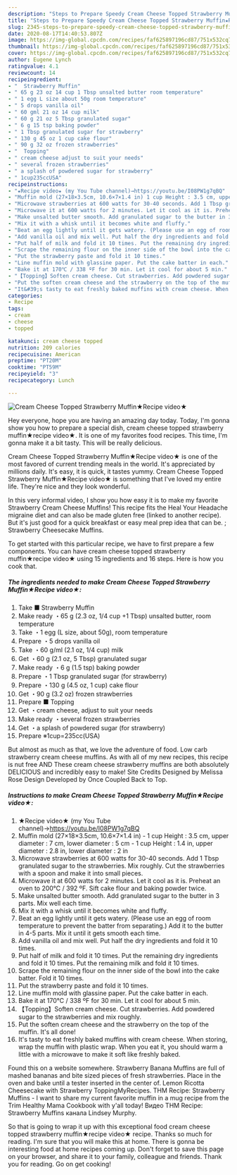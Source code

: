 ```yaml
---
description: "Steps to Prepare Speedy Cream Cheese Topped Strawberry Muffin★Recipe video★"
title: "Steps to Prepare Speedy Cream Cheese Topped Strawberry Muffin★Recipe video★"
slug: 2345-steps-to-prepare-speedy-cream-cheese-topped-strawberry-muffinrecipe-video
date: 2020-08-17T14:40:53.807Z
image: https://img-global.cpcdn.com/recipes/faf625897196cd87/751x532cq70/cream-cheese-topped-strawberry-muffin★recipe-video★-recipe-main-photo.jpg
thumbnail: https://img-global.cpcdn.com/recipes/faf625897196cd87/751x532cq70/cream-cheese-topped-strawberry-muffin★recipe-video★-recipe-main-photo.jpg
cover: https://img-global.cpcdn.com/recipes/faf625897196cd87/751x532cq70/cream-cheese-topped-strawberry-muffin★recipe-video★-recipe-main-photo.jpg
author: Eugene Lynch
ratingvalue: 4.1
reviewcount: 14
recipeingredient:
- "  Strawberry Muffin"
- " 65 g 23 oz 14 cup 1 Tbsp unsalted butter room temperature"
- " 1 egg L size about 50g room temperature"
- " 5 drops vanilla oil"
- " 60 gml 21 oz 14 cup milk"
- " 60 g 21 oz 5 Tbsp granulated sugar"
- " 6 g 15 tsp baking powder"
- " 1 Tbsp granulated sugar for strawberry"
- " 130 g 45 oz 1 cup cake flour"
- " 90 g 32 oz frozen strawberries"
- "  Topping"
- " cream cheese adjust to suit your needs"
- " several frozen strawberries"
- " a splash of powdered sugar for strawberry"
- " 1cup235ccUSA"
recipeinstructions:
- "★Recipe video★ (my You Tube channel)→https://youtu.be/I08PW1g7qBQ"
- "Muffin mold (27×18×3.5cm, 10.6×7×1.4 in) 1 cup Height : 3.5 cm, upper diameter : 7 cm, lower diameter : 5 cm 1 cup Height : 1.4 in, upper diameter : 2.8 in, lower diameter : 2 in"
- "Microwave strawberries at 600 watts for 30-40 seconds. Add 1 Tbsp granulated sugar to the strawberries. Mix roughly. Cut the strawberries with a spoon and make it into small pieces."
- "Microwave it at 600 watts for 2 minutes. Let it cool as it is. Preheat an oven to 200℃ / 392 ºF. Sift cake flour and baking powder twice."
- "Make unsalted butter smooth. Add granulated sugar to the butter in 3 parts. Mix well each time."
- "Mix it with a whisk until it becomes white and fluffy."
- "Beat an egg lightly until it gets watery. (Please use an egg of room temperature to prevent the batter from separating.) Add it to the butter in 4-5 parts. Mix it until it gets smooth each time."
- "Add vanilla oil and mix well. Put half the dry ingredients and fold it 10 times."
- "Put half of milk and fold it 10 times. Put the remaining dry ingredients and fold it 10 times. Put the remaining milk and fold it 10 times."
- "Scrape the remaining flour on the inner side of the bowl into the cake batter. Fold it 10 times."
- "Put the strawberry paste and fold it 10 times."
- "Line muffin mold with glassine paper. Put the cake batter in each."
- "Bake it at 170℃ / 338 ºF for 30 min. Let it cool for about 5 min."
- "【Topping】Soften cream cheese. Cut strawberries. Add powdered sugar to the strawberries and mix roughly."
- "Put the soften cream cheese and the strawberry on the top of the muffin. It&#39;s all done!"
- "It&#39;s tasty to eat freshly baked muffins with cream cheese. When storing, wrap the muffin with plastic wrap. When you eat it, you should warm a little with a microwave to make it soft like freshly baked."
categories:
- Recipe
tags:
- cream
- cheese
- topped

katakunci: cream cheese topped 
nutrition: 209 calories
recipecuisine: American
preptime: "PT20M"
cooktime: "PT59M"
recipeyield: "3"
recipecategory: Lunch

---
```



![Cream Cheese Topped Strawberry Muffin★Recipe video★](https://img-global.cpcdn.com/recipes/faf625897196cd87/751x532cq70/cream-cheese-topped-strawberry-muffin★recipe-video★-recipe-main-photo.jpg)

Hey everyone, hope you are having an amazing day today. Today, I'm gonna show you how to prepare a special dish, cream cheese topped strawberry muffin★recipe video★. It is one of my favorites food recipes. This time, I'm gonna make it a bit tasty. This will be really delicious.

Cream Cheese Topped Strawberry Muffin★Recipe video★ is one of the most favored of current trending meals in the world. It's appreciated by millions daily. It's easy, it is quick, it tastes yummy. Cream Cheese Topped Strawberry Muffin★Recipe video★ is something that I've loved my entire life. They're nice and they look wonderful.

In this very informal video, I show you how easy it is to make my favorite Strawberry Cream Cheese Muffins! This recipe fits the Heal Your Headache migraine diet and can also be made gluten free (linked to another recipe). But it&#39;s just good for a quick breakfast or easy meal prep idea that can be. ; Strawberry Cheesecake Muffins.


To get started with this particular recipe, we have to first prepare a few components. You can have cream cheese topped strawberry muffin★recipe video★ using 15 ingredients and 16 steps. Here is how you cook that.

<!--inarticleads1-->

##### The ingredients needed to make Cream Cheese Topped Strawberry Muffin★Recipe video★:

1. Take  ■ Strawberry Muffin
1. Make ready  ・65 g (2.3 oz, 1/4 cup +1 Tbsp) unsalted butter, room temperature
1. Take  ・1 egg (L size, about 50g), room temperature
1. Prepare  ・5 drops vanilla oil
1. Take  ・60 g/ml (2.1 oz, 1/4 cup) milk
1. Get  ・60 g (2.1 oz, 5 Tbsp) granulated sugar
1. Make ready  ・6 g (1.5 tsp) baking powder
1. Prepare  ・1 Tbsp granulated sugar (for strawberry)
1. Prepare  ・130 g (4.5 oz, 1 cup) cake flour
1. Get  ・90 g (3.2 oz) frozen strawberries
1. Prepare  ■ Topping
1. Get  ・cream cheese, adjust to suit your needs
1. Make ready  ・several frozen strawberries
1. Get  ・a splash of powdered sugar (for strawberry)
1. Prepare  ※1cup=235cc(USA)


But almost as much as that, we love the adventure of food. Low carb strawberry cream cheese muffins. As with all of my new recipes, this recipe is nut free AND These cream cheese strawberry muffins are both absolutely DELICIOUS and incredibly easy to make! Site Credits Designed by Melissa Rose Design Developed by Once Coupled Back to Top. 

<!--inarticleads2-->

##### Instructions to make Cream Cheese Topped Strawberry Muffin★Recipe video★:

1. ★Recipe video★ (my You Tube channel)→https://youtu.be/I08PW1g7qBQ
1. Muffin mold (27×18×3.5cm, 10.6×7×1.4 in) - 1 cup Height : 3.5 cm, upper diameter : 7 cm, lower diameter : 5 cm - 1 cup Height : 1.4 in, upper diameter : 2.8 in, lower diameter : 2 in
1. Microwave strawberries at 600 watts for 30-40 seconds. Add 1 Tbsp granulated sugar to the strawberries. Mix roughly. Cut the strawberries with a spoon and make it into small pieces.
1. Microwave it at 600 watts for 2 minutes. Let it cool as it is. Preheat an oven to 200℃ / 392 ºF. Sift cake flour and baking powder twice.
1. Make unsalted butter smooth. Add granulated sugar to the butter in 3 parts. Mix well each time.
1. Mix it with a whisk until it becomes white and fluffy.
1. Beat an egg lightly until it gets watery. (Please use an egg of room temperature to prevent the batter from separating.) Add it to the butter in 4-5 parts. Mix it until it gets smooth each time.
1. Add vanilla oil and mix well. Put half the dry ingredients and fold it 10 times.
1. Put half of milk and fold it 10 times. Put the remaining dry ingredients and fold it 10 times. Put the remaining milk and fold it 10 times.
1. Scrape the remaining flour on the inner side of the bowl into the cake batter. Fold it 10 times.
1. Put the strawberry paste and fold it 10 times.
1. Line muffin mold with glassine paper. Put the cake batter in each.
1. Bake it at 170℃ / 338 ºF for 30 min. Let it cool for about 5 min.
1. 【Topping】Soften cream cheese. Cut strawberries. Add powdered sugar to the strawberries and mix roughly.
1. Put the soften cream cheese and the strawberry on the top of the muffin. It&#39;s all done!
1. It&#39;s tasty to eat freshly baked muffins with cream cheese. When storing, wrap the muffin with plastic wrap. When you eat it, you should warm a little with a microwave to make it soft like freshly baked.


Found this on a website somewhere. Strawberry Banana Muffins are full of mashed bananas and bite sized pieces of fresh strawberries. Place in the oven and bake until a tester inserted in the center of. Lemon Ricotta Cheesecake with Strawberry ToppingMyRecipes. THM Recipe: Strawberry Muffins - I want to share my current favorite muffin in a mug recipe from the Trim Healthy Mama Cookbook with y&#39;all today! Видео THM Recipe: Strawberry Muffins канала Lindsey Murphy. 

So that is going to wrap it up with this exceptional food cream cheese topped strawberry muffin★recipe video★ recipe. Thanks so much for reading. I'm sure that you will make this at home. There is gonna be interesting food at home recipes coming up. Don't forget to save this page on your browser, and share it to your family, colleague and friends. Thank you for reading. Go on get cooking!
